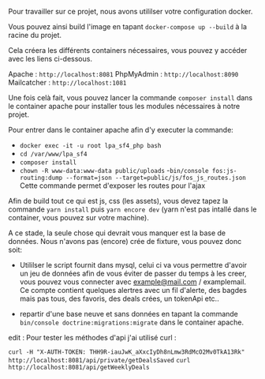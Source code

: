 Pour travailler sur ce projet, nous avons utililser votre configuration docker.

Vous pouvez ainsi build l'image en tapant `docker-compose up --build` à la racine du projet.

Cela créera les différents containers nécessaires, vous pouvez y accéder avec les liens ci-dessous.

Apache : `http://localhost:8081`
PhpMyAdmin : `http://localhost:8090`
Mailcatcher : `http://localhost:1081`

Une fois celà fait, vous pouvez lancer la commande `composer install` dans le container apache pour installer tous les modules nécessaires à notre projet.

Pour entrer dans le container apache afin d'y executer la commande:
- `docker exec -it -u root lpa_sf4_php bash`
- `cd /var/www/lpa_sf4`
- `composer install`
- `chown -R www-data:www-data public/uploads`
-`bin/console fos:js-routing:dump --format=json --target=public/js/fos_js_routes.json` Cette commande permet d'exposer les routes pour l'ajax

Afin de build tout ce qui est js, css (les assets), vous devez tapez la commande `yarn install` puis `yarn encore dev` (yarn n'est pas intallé dans le container, vous pouvez sur votre machine).

A ce stade, la seule chose qui devrait vous manquer est la base de données.
Nous n'avons pas (encore) crée de fixture, vous pouvez donc soit:
 -  Utililser le script fournit dans mysql, celui ci va vous permettre d'avoir un jeu de données afin de vous éviter de passer du temps à les creer, vous pouvez vous connecter avec example@mail.com / examplemail. Ce compte contient quelques alertres avec un fil d'alerte, des bagdes mais pas tous, des favoris, des deals crées, un tokenApi etc..
 
 -  repartir d'une base neuve et sans données en tapant la commande `bin/console doctrine:migrations:migrate` dans le container apache.
 

edit : Pour tester les méthodes d'api j'ai utilisé curl : 

`curl -H "X-AUTH-TOKEN: THH9R-iauJwK_aXxcIyDh8nLmw3RdMcO2Mv0TkA13Rk" http://localhost:8081/api/private/getDealsSaved`
`curl  http://localhost:8081/api/getWeeklyDeals`


